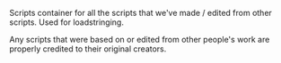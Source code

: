 Scripts container for all the scripts that we've made / edited from other scripts.
Used for loadstringing.

Any scripts that were based on or edited from other people's work are properly credited to their original creators.
